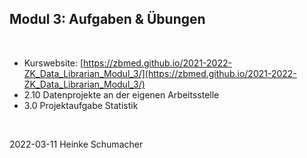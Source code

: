 ## Modul 3: Aufgaben & Übungen
<br/>

- Kurswebsite: [https://zbmed.github.io/2021-2022-ZK_Data_Librarian_Modul_3/](https://zbmed.github.io/2021-2022-ZK_Data_Librarian_Modul_3/)
- 2.10 Datenprojekte an der eigenen Arbeitsstelle
- 3.0 Projektaufgabe Statistik
<br/>

2022-03-11 Heinke Schumacher
